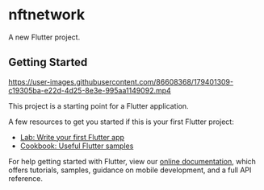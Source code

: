 # nftnetwork

A new Flutter project.

## Getting Started
https://user-images.githubusercontent.com/86608368/179401309-c19305ba-e22d-4d25-8e3e-995aa1149092.mp4

This project is a starting point for a Flutter application.

A few resources to get you started if this is your first Flutter project:

- [Lab: Write your first Flutter app](https://flutter.dev/docs/get-started/codelab)
- [Cookbook: Useful Flutter samples](https://flutter.dev/docs/cookbook)

For help getting started with Flutter, view our
[online documentation](https://flutter.dev/docs), which offers tutorials,
samples, guidance on mobile development, and a full API reference.
